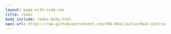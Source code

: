 ```yaml
---
layout: page-with-side-nav
title: redoc
body_include: redoc-body.html
spec-url: https://raw.githubusercontent.com/VNG-Realisatie/Haal-Centraal-HR-bevragen/master/specificatie/genereervariant/openapi.yaml
---
```

<redoc spec-url='{{ page.spec-url}}'></redoc>